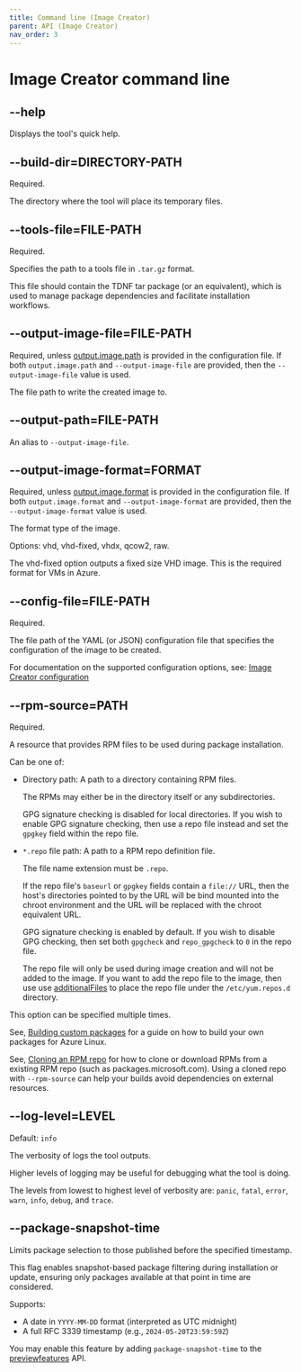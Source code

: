 ```yaml
---
title: Command line (Image Creator)
parent: API (Image Creator)
nav_order: 3
---
```


# Image Creator command line

## --help

Displays the tool's quick help.

## --build-dir=DIRECTORY-PATH

Required.

The directory where the tool will place its temporary files.


## --tools-file=FILE-PATH

Required. 

Specifies the path to a tools file in `.tar.gz` format.

This file should contain the TDNF tar package (or an equivalent), which is used to manage package
dependencies and facilitate installation workflows.


## --output-image-file=FILE-PATH

Required, unless
[output.image.path](../../imagecustomizer/api/configuration/outputImage.md#path-string) is
provided in the configuration file. If both `output.image.path` and
`--output-image-file` are provided, then the `--output-image-file` value
is used.

The file path to write the created image to.


## --output-path=FILE-PATH

An alias to `--output-image-file`.


## --output-image-format=FORMAT

Required, unless
[output.image.format](../../imagecustomizer/api/configuration/outputImage.md#format-string) is
provided in the configuration file. If both `output.image.format` and
`--output-image-format` are provided, then the `--output-image-format`
value is used.

The format type of the image.

Options: vhd, vhd-fixed, vhdx, qcow2, raw.

The vhd-fixed option outputs a fixed size VHD image. This is the required format for
VMs in Azure.


## --config-file=FILE-PATH

Required.

The file path of the YAML (or JSON) configuration file that specifies the configuration of the image
to be created.

For documentation on the supported configuration options, see:
[Image Creator configuration](./configuration.md)

## --rpm-source=PATH

Required.

A resource that provides RPM files to be used during package installation.

Can be one of:

- Directory path: A path to a directory containing RPM files.

  The RPMs may either be in the directory itself or any subdirectories.

  GPG signature checking is disabled for local directories.
  If you wish to enable GPG signature checking, then use a repo file instead and set the
  `gpgkey` field within the repo file.

- `*.repo` file path: A path to a RPM repo definition file.

  The file name extension must be `.repo`.

  If the repo file's `baseurl` or `gpgkey` fields contain a `file://` URL, then the
  host's directories pointed to by the URL will be bind mounted into the chroot
  environment and the URL will be replaced with the chroot equivalent URL.

  GPG signature checking is enabled by default.
  If you wish to disable GPG checking, then set both `gpgcheck` and `repo_gpgcheck` to
  `0` in the repo file.

  The repo file will only be used during image creation and will not be added to
  the image.
  If you want to add the repo file to the image, then use use
  [additionalFiles](../../imagecustomizer/api/configuration/os.md#additionalfiles-additionalfile) to
  place the repo file under the `/etc/yum.repos.d` directory.

This option can be specified multiple times.

See, [Building custom packages](../../imagecustomizer/reference/building-packages.md) for a guide on
how to build your own packages for Azure Linux.

See, [Cloning an RPM repo](../../imagecustomizer/reference/clone-rpm-repo.md) for how to clone or download
RPMs from a existing RPM repo (such as packages.microsoft.com). Using a cloned repo with
`--rpm-source` can help your builds avoid dependencies on external resources.


## --log-level=LEVEL

Default: `info`

The verbosity of logs the tool outputs.

Higher levels of logging may be useful for debugging what the tool is doing.

The levels from lowest to highest level of verbosity are: `panic`, `fatal`, `error`,
`warn`, `info`, `debug`, and `trace`.

## --package-snapshot-time

Limits package selection to those published before the specified timestamp.

This flag enables snapshot-based package filtering during installation or update,
ensuring only packages available at that point in time are considered.

Supports:

- A date in `YYYY-MM-DD` format (interpreted as UTC midnight)
- A full RFC 3339 timestamp (e.g., `2024-05-20T23:59:59Z`)

You may enable this feature by adding `package-snapshot-time` to the
[previewfeatures](../../imagecustomizer/api/configuration/config.md#previewfeatures-string) API.
